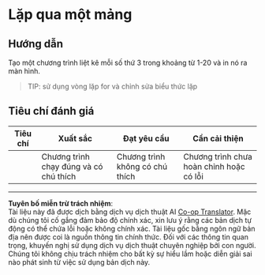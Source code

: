 <!--
CO_OP_TRANSLATOR_METADATA:
{
  "original_hash": "8b2381170bd0fd2870f5889bb8620f02",
  "translation_date": "2025-08-27T22:53:22+00:00",
  "source_file": "2-js-basics/4-arrays-loops/assignment.md",
  "language_code": "vi"
}
-->
# Lặp qua một mảng

## Hướng dẫn

Tạo một chương trình liệt kê mỗi số thứ 3 trong khoảng từ 1-20 và in nó ra màn hình.

> TIP: sử dụng vòng lặp for và chỉnh sửa biểu thức lặp

## Tiêu chí đánh giá

| Tiêu chí  | Xuất sắc                                | Đạt yêu cầu              | Cần cải thiện                  |
| --------- | --------------------------------------- | ------------------------ | ------------------------------ |
|           | Chương trình chạy đúng và có chú thích  | Chương trình không có chú thích | Chương trình chưa hoàn chỉnh hoặc có lỗi |

---

**Tuyên bố miễn trừ trách nhiệm**:  
Tài liệu này đã được dịch bằng dịch vụ dịch thuật AI [Co-op Translator](https://github.com/Azure/co-op-translator). Mặc dù chúng tôi cố gắng đảm bảo độ chính xác, xin lưu ý rằng các bản dịch tự động có thể chứa lỗi hoặc không chính xác. Tài liệu gốc bằng ngôn ngữ bản địa nên được coi là nguồn thông tin chính thức. Đối với các thông tin quan trọng, khuyến nghị sử dụng dịch vụ dịch thuật chuyên nghiệp bởi con người. Chúng tôi không chịu trách nhiệm cho bất kỳ sự hiểu lầm hoặc diễn giải sai nào phát sinh từ việc sử dụng bản dịch này.